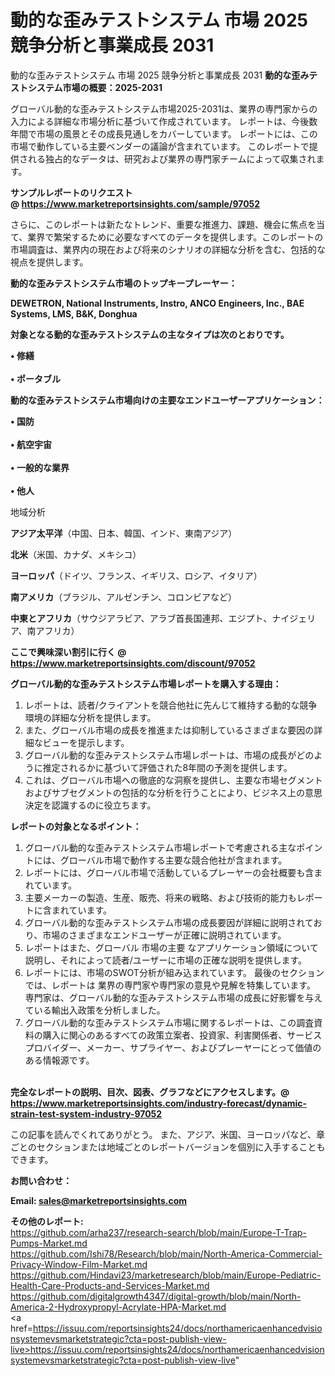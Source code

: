 # 動的な歪みテストシステム 市場 2025 競争分析と事業成長 2031
動的な歪みテストシステム 市場 2025 競争分析と事業成長 2031
<strong><b>動的な歪みテストシステム市場の概要：2025-2031</b></strong>

グローバル動的な歪みテストシステム市場2025-2031は、業界の専門家からの入力による詳細な市場分析に基づいて作成されています。 レポートは、今後数年間で市場の風景とその成長見通しをカバーしています。 レポートには、この市場で動作している主要ベンダーの議論が含まれています。 このレポートで提供される独占的なデータは、研究および業界の専門家チームによって収集されます。

<strong>サンプルレポートのリクエスト @ <a href=https://www.marketreportsinsights.com/sample/97052>https://www.marketreportsinsights.com/sample/97052</a></strong>

さらに、このレポートは新たなトレンド、重要な推進力、課題、機会に焦点を当て、業界で繁栄するために必要なすべてのデータを提供します。このレポートの市場調査は、業界内の現在および将来のシナリオの詳細な分析を含む、包括的な視点を提供します。

<strong>動的な歪みテストシステム市場のトップキープレーヤー：</strong>

<strong>DEWETRON, National Instruments, Instro, ANCO Engineers, Inc., BAE Systems, LMS, B&K, Donghua</strong>

<strong><b>対象となる動的な歪みテストシステムの主なタイプは次のとおりです。</b></strong>

<strong>• 修繕<br><br>• ポータブル</strong>

<strong><b>動的な歪みテストシステム市場向けの主要なエンドユーザーアプリケーション：</b></strong>

<strong>• 国防<br><br>• 航空宇宙<br><br>• 一般的な業界<br><br>• 他人</strong>

 地域分析

<strong><b>アジア太平洋</b></strong>（中国、日本、韓国、インド、東南アジア）

<strong><b>北米</b></strong>（米国、カナダ、メキシコ）

<strong><b>ヨーロッパ</b></strong>（ドイツ、フランス、イギリス、ロシア、イタリア）

<strong><b>南アメリカ</b></strong>（ブラジル、アルゼンチン、コロンビアなど）

<strong><b>中東とアフリカ</b></strong>（サウジアラビア、アラブ首長国連邦、エジプト、ナイジェリア、南アフリカ）

<strong>ここで興味深い割引に行く @ <a href=https://www.marketreportsinsights.com/discount/97052>https://www.marketreportsinsights.com/discount/97052</a></strong>

<strong><b>グローバル動的な歪みテストシステム市場レポートを購入する理由：</b></strong>
<ol>
  <li>レポートは、読者/クライアントを競合他社に先んじて維持する動的な競争環境の詳細な分析を提供します。</li>
  <li>また、グローバル市場の成長を推進または抑制しているさまざまな要因の詳細なビューを提示します。</li>
  <li>グローバル動的な歪みテストシステム市場レポートは、市場の成長がどのように推定されるかに基づいて評価された8年間の予測を提供します。</li>
  <li>これは、グローバル市場への徹底的な洞察を提供し、主要な市場セグメントおよびサブセグメントの包括的な分析を行うことにより、ビジネス上の意思決定を認識するのに役立ちます。</li>
</ol>
<strong><b>レポートの対象となるポイント：</b></strong>
<ol>
  <li>グローバル動的な歪みテストシステム市場レポートで考慮される主なポイントには、グローバル市場で動作する主要な競合他社が含まれます。</li>
  <li>レポートには、グローバル市場で活動しているプレーヤーの会社概要も含まれています。</li>
  <li>主要メーカーの製造、生産、販売、将来の戦略、および技術的能力もレポートに含まれています。</li>
  <li>グローバル動的な歪みテストシステム市場の成長要因が詳細に説明されており、市場のさまざまなエンドユーザーが正確に説明されています。</li>
  <li>レポートはまた、グローバル 市場の主要 なアプリケーション領域について説明し、それによって読者/ユーザーに市場の正確な説明を提供します。</li>
  <li>レポートには、市場のSWOT分析が組み込まれています。 最後のセクションでは、レポートは 業界の専門家や専門家の意見や見解を特集しています。 専門家は、グローバル動的な歪みテストシステム市場の成長に好影響を与えている輸出入政策を分析しました。</li>
  <li>グローバル動的な歪みテストシステム市場に関するレポートは、この調査資料の購入に関心のあるすべての政策立案者、投資家、利害関係者、サービスプロバイダー、メーカー、サプライヤー、およびプレーヤーにとって価値のある情報源です。</li>
</ol><br>
<strong>完全なレポートの説明、目次、図表、グラフなどにアクセスします。@ <a href=https://www.marketreportsinsights.com/industry-forecast/dynamic-strain-test-system-industry-97052>https://www.marketreportsinsights.com/industry-forecast/dynamic-strain-test-system-industry-97052</a></strong>

この記事を読んでくれてありがとう。 また、アジア、米国、ヨーロッパなど、章ごとのセクションまたは地域ごとのレポートバージョンを個別に入手することもできます。

<strong><b>お問い合わせ：</b></strong>

<strong>Email: </strong><a href=mailto:sales@marketreportsinsights.com><strong>sales@marketreportsinsights.com</strong></a>

<strong>その他のレポート:</strong>
<br>
<a href=https://github.com/arha237/research-search/blob/main/Europe-T-Trap-Pumps-Market.md>https://github.com/arha237/research-search/blob/main/Europe-T-Trap-Pumps-Market.md</a>
<br>
<a href=https://github.com/Ishi78/Research/blob/main/North-America-Commercial-Privacy-Window-Film-Market.md>https://github.com/Ishi78/Research/blob/main/North-America-Commercial-Privacy-Window-Film-Market.md</a>
<br>
<a href=https://github.com/Hindavi23/marketresearch/blob/main/Europe-Pediatric-Health-Care-Products-and-Services-Market.md>https://github.com/Hindavi23/marketresearch/blob/main/Europe-Pediatric-Health-Care-Products-and-Services-Market.md</a>
<br>
<a href=https://github.com/digitalgrowth4347/digital-growth/blob/main/North-America-2-Hydroxypropyl-Acrylate-HPA-Market.md>https://github.com/digitalgrowth4347/digital-growth/blob/main/North-America-2-Hydroxypropyl-Acrylate-HPA-Market.md</a>
<br>
<a href=https://issuu.com/reportsinsights24/docs/northamericaenhancedvisionsystemevsmarketstrategic?cta=post-publish-view-live>https://issuu.com/reportsinsights24/docs/northamericaenhancedvisionsystemevsmarketstrategic?cta=post-publish-view-live</a>"
